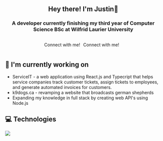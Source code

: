 <div align="center">
  <h2>Hey there! I'm Justin👋</h2>
</div>

<div id="header" align="center">
  <h3>A developer currently finishing my third year of Computer Science BSc at Wilfrid Laurier University</h3>
</div>
  
<div id="badges" align="center" style="display: flex; align-items: center; justify-content: center; flex-direction: column; width: 100%;">
  <div style="display: flex; flex-direction: row;">
    <p style="margin-right: 10px;">Connect with me!</p>
    <p style="margin-right: 10px;">Connect with me!</p>
  </div>
</div>

## 🔭 I'm currently working on 
* ServiceIT - a web application using React.js and Typecript that helps service companies track customer tickets, assign tickets to employees, and generate automated invoices for customers.
* k9dogs.ca - revamping a website that broadcasts german shepherds
* Expanding my knowledge in full stack by creating web API's using Node.js

## 💻 Technologies 
<p align="left">
  <a href="https://skillicons.dev">
    <img src="https://skillicons.dev/icons?i=py,java,js,ts,git,react,nodejs,express,html,css,kotlin,swift,c,mysql,docker,firebase,vscode,github" />
  </a>
</p>

<!--
**jmedeiros11/jmedeiros11** is a ✨ _special_ ✨ repository because its `README.md` (this file) appears on your GitHub profile.

Here are some ideas to get you started:

- 🔭 I’m currently working on stuff
- 🌱 I’m currently learning ...
- 👯 I’m looking to collaborate on ...
- 🤔 I’m looking for help with ...
- 💬 Ask me about ...
- 📫 How to reach me: ...
- 😄 Pronouns: ...
- ⚡ Fun fact: ...
-->
